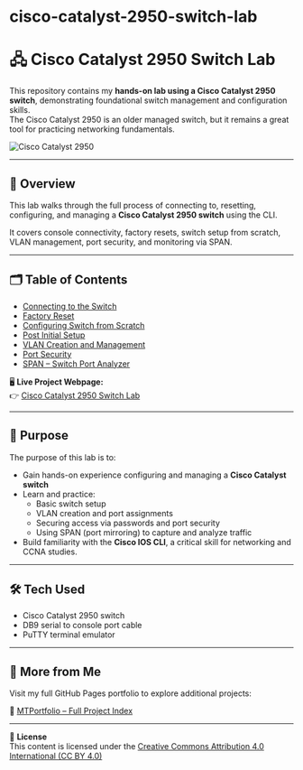 # cisco-catalyst-2950-switch-lab

# 🖧 Cisco Catalyst 2950 Switch Lab

This repository contains my **hands-on lab using a Cisco Catalyst 2950 switch**, demonstrating foundational switch management and configuration skills.  
The Cisco Catalyst 2950 is an older managed switch, but it remains a great tool for practicing networking fundamentals.

![Cisco Catalyst 2950](Images/Connecting/con1.png)

---


## 📖 Overview

This lab walks through the full process of connecting to, resetting, configuring, and managing a **Cisco Catalyst 2950 switch** using the CLI.  

It covers console connectivity, factory resets, switch setup from scratch, VLAN management, port security, and monitoring via SPAN.

---


## 🗂 Table of Contents

  - [Connecting to the Switch](#1-connecting-to-the-switch)
  - [Factory Reset](#2-factory-reset)
  - [Configuring Switch from Scratch](#3-configuring-switch-from-scratch)
  - [Post Initial Setup](#4-post-initial-setup)
  - [VLAN Creation and Management](#5-vlan-creation-and-management)
  - [Port Security](#6-port-security)
  - [SPAN – Switch Port Analyzer](#7-span--switch-port-analyzer)


🖥️ **Live Project Webpage:**  
👉 [Cisco Catalyst 2950 Switch Lab](https://mark-thompson01.github.io/MTPortfolio/Skills/Labbing%20with%20a%20Cisco%20Catalyst%202950%20Switch/)

---


## 🎯 Purpose

The purpose of this lab is to:

- Gain hands-on experience configuring and managing a **Cisco Catalyst switch**  
- Learn and practice:
  - Basic switch setup
  - VLAN creation and port assignments
  - Securing access via passwords and port security
  - Using SPAN (port mirroring) to capture and analyze traffic
- Build familiarity with the **Cisco IOS CLI**, a critical skill for networking and CCNA studies.


---

## 🛠️ Tech Used

- Cisco Catalyst 2950 switch
- DB9 serial to console port cable
- PuTTY terminal emulator

---

## 📁 More from Me

Visit my full GitHub Pages portfolio to explore additional projects:

🔗 [MTPortfolio – Full Project Index](https://mark-thompson01.github.io/MTPortfolio/)


---


📄 **License**  
This content is licensed under the [Creative Commons Attribution 4.0 International (CC BY 4.0)](https://creativecommons.org/licenses/by/4.0/)



